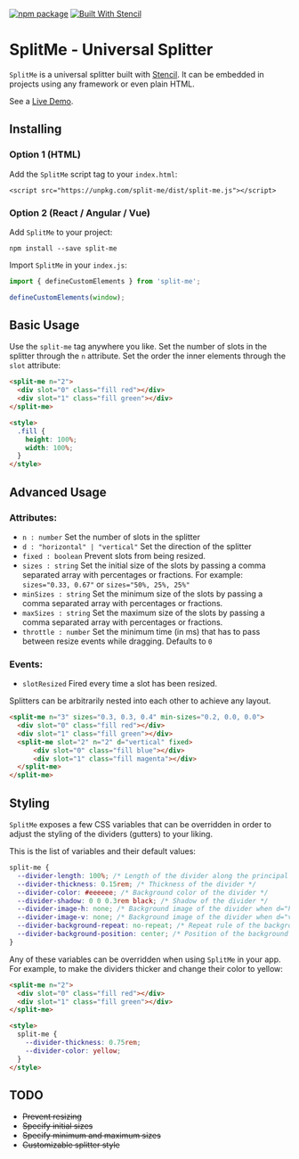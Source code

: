 [![npm package](https://img.shields.io/npm/v/split-me.svg)](https://www.npmjs.com/package/split-me)
[![Built With Stencil](https://img.shields.io/badge/-Built%20With%20Stencil-16161d.svg?logo=data%3Aimage%2Fsvg%2Bxml%3Bbase64%2CPD94bWwgdmVyc2lvbj0iMS4wIiBlbmNvZGluZz0idXRmLTgiPz4KPCEtLSBHZW5lcmF0b3I6IEFkb2JlIElsbHVzdHJhdG9yIDE5LjIuMSwgU1ZHIEV4cG9ydCBQbHVnLUluIC4gU1ZHIFZlcnNpb246IDYuMDAgQnVpbGQgMCkgIC0tPgo8c3ZnIHZlcnNpb249IjEuMSIgaWQ9IkxheWVyXzEiIHhtbG5zPSJodHRwOi8vd3d3LnczLm9yZy8yMDAwL3N2ZyIgeG1sbnM6eGxpbms9Imh0dHA6Ly93d3cudzMub3JnLzE5OTkveGxpbmsiIHg9IjBweCIgeT0iMHB4IgoJIHZpZXdCb3g9IjAgMCA1MTIgNTEyIiBzdHlsZT0iZW5hYmxlLWJhY2tncm91bmQ6bmV3IDAgMCA1MTIgNTEyOyIgeG1sOnNwYWNlPSJwcmVzZXJ2ZSI%2BCjxzdHlsZSB0eXBlPSJ0ZXh0L2NzcyI%2BCgkuc3Qwe2ZpbGw6I0ZGRkZGRjt9Cjwvc3R5bGU%2BCjxwYXRoIGNsYXNzPSJzdDAiIGQ9Ik00MjQuNywzNzMuOWMwLDM3LjYtNTUuMSw2OC42LTkyLjcsNjguNkgxODAuNGMtMzcuOSwwLTkyLjctMzAuNy05Mi43LTY4LjZ2LTMuNmgzMzYuOVYzNzMuOXoiLz4KPHBhdGggY2xhc3M9InN0MCIgZD0iTTQyNC43LDI5Mi4xSDE4MC40Yy0zNy42LDAtOTIuNy0zMS05Mi43LTY4LjZ2LTMuNkgzMzJjMzcuNiwwLDkyLjcsMzEsOTIuNyw2OC42VjI5Mi4xeiIvPgo8cGF0aCBjbGFzcz0ic3QwIiBkPSJNNDI0LjcsMTQxLjdIODcuN3YtMy42YzAtMzcuNiw1NC44LTY4LjYsOTIuNy02OC42SDMzMmMzNy45LDAsOTIuNywzMC43LDkyLjcsNjguNlYxNDEuN3oiLz4KPC9zdmc%2BCg%3D%3D&colorA=16161d&style=flat-square)](https://stenciljs.com)

# SplitMe - Universal Splitter

`SplitMe` is a universal splitter built with [Stencil](http://stenciljs.com). It can be embedded in projects using any framework or even plain HTML.

See a [Live Demo](https://alesgenova.github.io/split-me/).

## Installing

### Option 1 (HTML)
Add the `SplitMe` script tag to your `index.html`:
```
<script src="https://unpkg.com/split-me/dist/split-me.js"></script>
```

### Option 2 (React / Angular / Vue)
Add `SplitMe` to your project:
```
npm install --save split-me
```

Import `SplitMe` in your `index.js`:
```js
import { defineCustomElements } from 'split-me';

defineCustomElements(window);
```

## Basic Usage

Use the `split-me` tag anywhere you like. Set the number of slots in the splitter through the `n` attribute. Set the order the inner elements through the `slot` attribute:

```html
<split-me n="2">
  <div slot="0" class="fill red"></div>
  <div slot="1" class="fill green"></div>
</split-me>

<style>
  .fill {
    height: 100%;
    width: 100%;
  }
</style>
```

## Advanced Usage
### Attributes:
- `n : number` Set the number of slots in the splitter 
- `d : "horizontal" | "vertical"` Set the direction of the splitter
- `fixed : boolean` Prevent slots from being resized.
- `sizes : string` Set the initial size of the slots by passing a comma separated array with percentages or fractions. For example: `sizes="0.33, 0.67"` or `sizes="50%, 25%, 25%"`
- `minSizes : string` Set the minimum size of the slots by passing a comma separated array with percentages or fractions.
- `maxSizes : string` Set the maximum size of the slots by passing a comma separated array with percentages or fractions.
- `throttle : number` Set the minimum time (in ms) that has to pass between resize events while dragging. Defaults to `0`

### Events:
- `slotResized` Fired every time a slot has been resized.

Splitters can be arbitrarily nested into each other to achieve any layout.

```html
<split-me n="3" sizes="0.3, 0.3, 0.4" min-sizes="0.2, 0.0, 0.0">
  <div slot="0" class="fill red"></div>
  <div slot="1" class="fill green"></div>
  <split-me slot="2" n="2" d="vertical" fixed>
      <div slot="0" class="fill blue"></div>
      <div slot="1" class="fill magenta"></div>
  </split-me>
</split-me>
```

## Styling

`SplitMe` exposes a few CSS variables that can be overridden in order to adjust the styling of the dividers (gutters) to your liking.

This is the list of variables and their default values:

```css
split-me {
  --divider-length: 100%; /* Length of the divider along the principal axis */
  --divider-thickness: 0.15rem; /* Thickness of the divider */
  --divider-color: #eeeeee; /* Background color of the divider */
  --divider-shadow: 0 0 0.3rem black; /* Shadow of the divider */
  --divider-image-h: none; /* Background image of the divider when d="horizontal" */
  --divider-image-v: none; /* Background image of the divider when d="vertical" */
  --divider-background-repeat: no-repeat; /* Repeat rule of the background image */
  --divider-background-position: center; /* Position of the background image */
}
```

Any of these variables can be overridden when using `SplitMe` in your app.
For example, to make the dividers thicker and change their color to yellow:

```html
<split-me n="2">
  <div slot="0" class="fill red"></div>
  <div slot="1" class="fill green"></div>
</split-me>

<style>
  split-me {
    --divider-thickness: 0.75rem;
    --divider-color: yellow;
  }
</style>

```


## TODO

- ~~Prevent resizing~~
- ~~Specify initial sizes~~
- ~~Specify minimum and maximum sizes~~
- ~~Customizable splitter style~~
